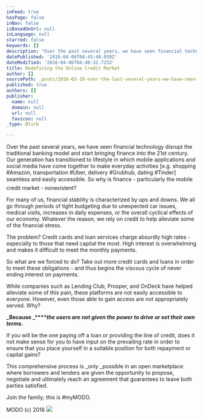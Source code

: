 ```yaml
---
inFeed: true
hasPage: false
inNav: false
isBasedOnUrl: null
inLanguage: null
starred: false
keywords: []
description: "Over the past several years, we have seen financial technology disrupt the traditional banking model and start bringing finance into the 21st century. Our generation has transitioned to lifestyle in which mobile applications and social media have come together to make everyday activities [e.g. shopping #Amazon, transportation #Uber, delivery #Grubhub, dating #Tinder] seamless and easily accessible. So why is finance - \x7Fparticularly the mobile credit market - nonexistent?"
datePublished: '2016-04-06T04:45:48.039Z'
dateModified: '2016-04-06T04:40:32.725Z'
title: Redefining the Online Credit Market
author: []
sourcePath: _posts/2016-03-10-over-the-last-several-years-we-have-seen-financial-technolo.md
published: true
authors: []
publisher:
  name: null
  domain: null
  url: null
  favicon: null
_type: Blurb

---
```

Over the past several years, we have seen financial technology disrupt the traditional banking model and start bringing finance into the 21st century. Our generation has transitioned to lifestyle in which mobile applications and social media have come together to make everyday activities \[e.g. shopping \#Amazon, transportation \#Uber, delivery \#Grubhub, dating \#Tinder\] seamless and easily accessible. So why is finance - particularly the mobile credit market - nonexistent?

For many of us, financial stability is characterized by ups and downs. We all go through periods of tight budgeting due to unexpected car issues, medical visits, increases in daily expenses, or the overall cyclical effects of our economy. Whatever the reason, we rely on credit to help alleviate some of the financial stress. 

The problem? Credit cards and loan services charge absurdly high rates -especially to those that need capital the most. High interest is overwhelming and makes it difficult to meet the monthly payments. 

So what are we forced to do? Take out more credit cards and loans in order to  meet these obligations - and thus begins the viscous cycle of never ending interest on payments.

While companies such as Lending Club, Prosper, and OnDeck have helped alleviate some of this pain, these platforms are not easily accessible to everyone. However, even those able to gain access are not appropriately served. Why? 

**_Because _****_the users are not given the power to drive or set their own terms._**

If you will be the one paying off a loan or providing the line of credit, does it not make sense for you to have input on the prevailing rate in order to ensure that you place yourself in a suitable position for both repayment or capital gains? 

This comprehensive process is _only _possible in an open marketplace where borrowers and lenders are given the opportunity to propose, negotiate and ultimately reach an agreement that guarantees to leave both parties satisfied.  

Join the family; this is \#myMODO. 

MODO (c) 2016
![](https://the-grid-user-content.s3-us-west-2.amazonaws.com/9ad63b5a-1d04-487b-a78d-8da410b0c797.jpg)
